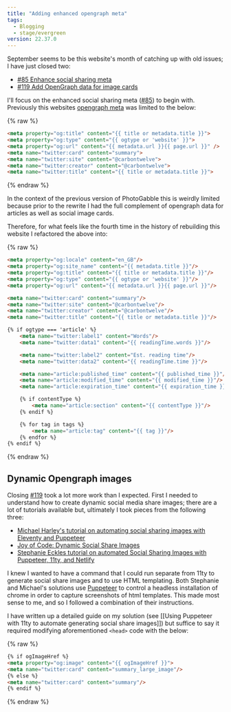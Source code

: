 ```yaml
---
title: "Adding enhanced opengraph meta"
tags:
  - Blogging
  - stage/evergreen
version: 22.37.0
---
```


September seems to be this website's month of catching up with old issues; I have just closed two:

- [#85 Enhance social sharing meta](https://github.com/photogabble/website/issues/85)
- [#119 Add OpenGraph data for image cards](https://github.com/photogabble/website/issues/119)

I'll focus on the enhanced social sharing meta ([#85](https://github.com/photogabble/website/issues/85)) to begin with. Previously this websites [opengraph meta](https://ogp.me/) was limited to the below: 

{% raw %}
```html
<meta property="og:title" content="{{ title or metadata.title }}">
<meta property="og:type" content="{{ ogtype or 'website' }}">
<meta property="og:url" content="{{ metadata.url }}{{ page.url }}" />
<meta name="twitter:card" content="summary">
<meta name="twitter:site" content="@carbontwelve">
<meta name="twitter:creator" content="@carbontwelve">
<meta name="twitter:title" content="{{ title or metadata.title }}">
```
{% endraw %}

In the context of the previous version of PhotoGabble this is weirdly limited because prior to the rewrite I had the full complement of opengraph data for articles as well as social image cards.

Therefore, for what feels like the fourth time in the history of rebuilding this website I refactored the above into:

{% raw %}
```html
<meta property="og:locale" content="en_GB"/>
<meta property="og:site_name" content="{{ metadata.title }}"/>
<meta property="og:title" content="{{ title or metadata.title }}"/>
<meta property="og:type" content="{{ ogtype or 'website' }}"/>
<meta property="og:url" content="{{ metadata.url }}{{ page.url }}"/>

<meta name="twitter:card" content="summary"/>
<meta name="twitter:site" content="@carbontwelve"/>
<meta name="twitter:creator" content="@carbontwelve"/>
<meta name="twitter:title" content="{{ title or metadata.title }}"/>

{% if ogtype === 'article' %}
    <meta name="twitter:label1" content="Words"/>
    <meta name="twitter:data1" content="{{ readingTime.words }}"/>

    <meta name="twitter:label2" content="Est. reading time"/>
    <meta name="twitter:data2" content="{{ readingTime.time }}"/>

    <meta name="article:published_time" content="{{ published_time }}"/>
    <meta name="article:modified_time" content="{{ modified_time }}"/>
    <meta name="article:expiration_time" content="{{ expiration_time }}"/>

    {% if contentType %}
        <meta name="article:section" content="{{ contentType }}"/>
    {% endif %}

    {% for tag in tags %}
        <meta name="article:tag" content="{{ tag }}"/>
    {% endfor %}
{% endif %}
```
{% endraw %}

## Dynamic Opengraph images

Closing [#119](https://github.com/photogabble/website/issues/119) took a lot more work than I expected. First I needed to understand how to create dynamic social media share images; there are a lot of tutorials available but, ultimately I took pieces from the following three:

- [Michael Harley's tutorial on automating social sharing images with Eleventy and Puppeteer](https://obsolete29.com/posts/2021/01/09/automated-social-sharing-images-with-eleventy-and-puppeteer/)
- [Joy of Code: Dynamic Social Share Images](https://joyofcode.xyz/dynamic-social-share-images)
- [Stephanie Eckles tutorial on automated Social Sharing Images with Puppeteer, 11ty, and Netlify](https://dev.to/5t3ph/automated-social-sharing-images-with-puppeteer-11ty-and-netlify-22ln)

I knew I wanted to have a command that I could run separate from 11ty to generate social share images and to use HTML templating. Both Stephanie and Michael's solutions use [Puppeteer](https://pptr.dev/) to control a headless installation of chrome in order to capture screenshots of html templates. This made most sense to me, and so I followed a combination of their instructions.

I have written up a detailed guide on my solution (see [[Using Puppeteer with 11ty to automate generating social share images]]) but suffice to say it required modifying aforementioned `<head>` code with the below:

{% raw %}
```html
{% if ogImageHref %}
<meta property="og:image" content="{{ ogImageHref }}">
<meta name="twitter:card" content="summary_large_image"/>
{% else %}
<meta name="twitter:card" content="summary"/>
{% endif %}
```
{% endraw %}
